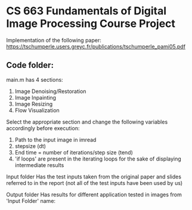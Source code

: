 # CS 663 Fundamentals of Digital Image Processing Course Project
Implementation of the following paper:
https://tschumperle.users.greyc.fr/publications/tschumperle_pami05.pdf

Code folder:
-----------
main.m has 4 sections:
1. Image Denoising/Restoration
2. Image Inpainting
3. Image Resizing
4. Flow Visualization

Select the appropriate section and change the following variables accordingly before execution:
1. Path to the input image in imread
2. stepsize (dt)
3. End time = number of iterations/step size (tend)
4. 'if loops' are present in the iterating loops for the sake of displaying intermediate results


Input folder
Has the test inputs taken from the original paper and slides referred to in the report (not all of the test inputs have been used by us)

Output folder
Has results for different application tested in images from 'Input Folder'
name: <operation being done>_<number of iterations>_<step size used>
